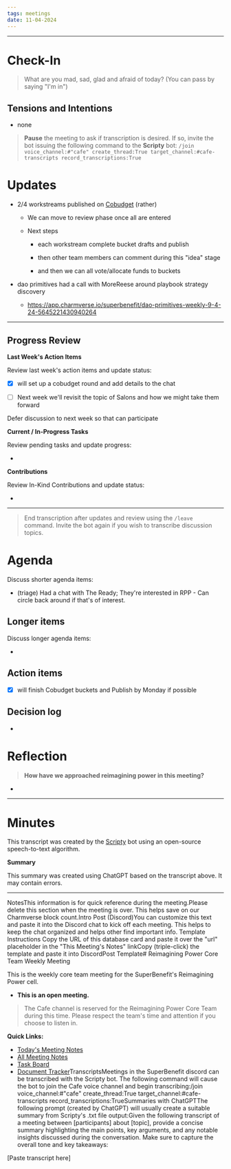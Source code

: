 ```yaml
---
tags: meetings
date: 11-04-2024
---
```


---

# Check-In

> What are you mad, sad, glad and afraid of today? (You can pass by saying "I'm in")

## Tensions and Intentions

- none

> **Pause** the meeting to ask if transcription is desired. If so, invite the bot issuing the following command to the **Scripty** bot:
> `/join voice_channel:#"cafe" create_thread:True target_channel:#cafe-transcripts record_transcriptions:True`

# Updates

- 2/4 workstreams published on [Cobudget](https://cobudget.com/c/reimagining-power) (rather)

  - We can move to review phase once all are entered

  - Next steps

    - each workstream complete bucket drafts and publish

    - then other team members can comment during this "idea" stage

    - and then we can all vote/allocate funds to buckets

- dao primitives had a call with MoreReese around playbook strategy discovery

  - https://app.charmverse.io/superbenefit/dao-primitives-weekly-9-4-24-5645221430940264

---

## Progress Review

**Last Week's Action Items**

Review last week's action items and update status:

- [x]   will set up a cobudget round and add details to the chat

- [ ] Next week we'll revisit the topic of Salons and how we might take them forward

Defer discussion to next week so that  can participate

**Current / In-Progress Tasks**

Review pending tasks and update progress:

-  

**Contributions**

Review In-Kind Contributions and update status:

- 

---

> End transcription after updates and review using the `/leave` command. Invite the bot again if you wish to transcribe discussion topics.

# Agenda

Discuss shorter agenda items:

- (triage) Had a chat with The Ready; They're interested in RPP - Can circle back around if that's of interest.

## Longer items

Discuss longer agenda items:

- 

## Action items

- [x]   will finish Cobudget buckets and Publish by Monday if possible

## Decision log

- 

# Reflection

> **How have we approached reimagining power in this meeting?**

- 

---

# Minutes

This transcript was created by the [Scripty](https://scripty.org/) bot using an open-source speech-to-text algorithm.

**Summary**

This summary was created using ChatGPT based on the transcript above. It may contain errors.

> <Paste summary here>

---

NotesThis information is for quick reference during the meeting.Please delete this section when the meeting is over. This helps save on our Charmverse block count.Intro Post (Discord)You can customize this text and paste it into the Discord chat to kick off each meeting. This helps to keep the chat organized and helps other find important info. Template Instructions Copy the URL of this database card and paste it over the "url" placeholder in the "This Meeting's Notes" linkCopy (triple-click) the template and paste it into DiscordPost Template# Reimagining Power Core Team Weekly Meeting

This is the weekly core team meeting for the SuperBenefit's Reimagining Power cell.

- __This is an **open** meeting.__  
> The Cafe channel is reserved for the Reimagining Power Core Team during this time. Please respect the team's time and attention if you choose to listen in.

**Quick Links:**
- [Today's Meeting Notes](https://app.charmverse.io/superbenefit/reimagining-power-weekly-core-team-meeting-11-4-2024-044519452651246016)  
- [All Meeting Notes](https://app.charmverse.io/superbenefit/meeting-notes-reimagining-power-9995214806368862)  
- [Task Board](https://app.charmverse.io/superbenefit/task-board-reimagining-power-18270894134568505)
- [Document Tracker](https://app.charmverse.io/superbenefit/documents-reimagining-power-8236079332321762)TranscriptsMeetings in the SuperBenefit discord can be transcribed with the Scripty bot. The following command will cause the bot to join the Cafe voice channel and begin transcribing:/join voice_channel:#"cafe" create_thread:True target_channel:#cafe-transcripts record_transcriptions:TrueSummaries with ChatGPTThe following prompt (created by ChatGPT) will usually create a suitable summary from Scripty's .txt file output:Given the following transcript of a meeting between [participants] about [topic], provide a concise summary highlighting the main points, key arguments, and any notable insights discussed during the conversation. Make sure to capture the overall tone and key takeaways:

[Paste transcript here]
